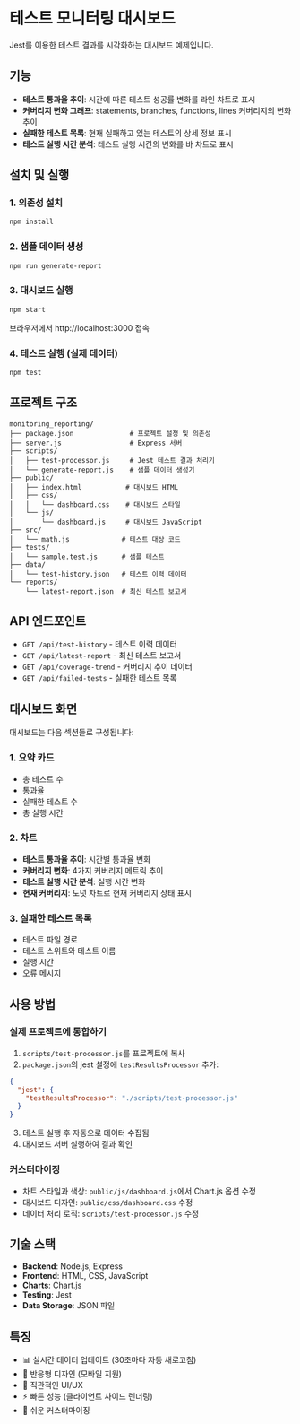 # 테스트 모니터링 대시보드

Jest를 이용한 테스트 결과를 시각화하는 대시보드 예제입니다.

## 기능

- **테스트 통과율 추이**: 시간에 따른 테스트 성공률 변화를 라인 차트로 표시
- **커버리지 변화 그래프**: statements, branches, functions, lines 커버리지의 변화 추이
- **실패한 테스트 목록**: 현재 실패하고 있는 테스트의 상세 정보 표시  
- **테스트 실행 시간 분석**: 테스트 실행 시간의 변화를 바 차트로 표시

## 설치 및 실행

### 1. 의존성 설치
```bash
npm install
```

### 2. 샘플 데이터 생성
```bash
npm run generate-report
```

### 3. 대시보드 실행
```bash
npm start
```

브라우저에서 http://localhost:3000 접속

### 4. 테스트 실행 (실제 데이터)
```bash
npm test
```

## 프로젝트 구조

```
monitoring_reporting/
├── package.json              # 프로젝트 설정 및 의존성
├── server.js                 # Express 서버
├── scripts/
│   ├── test-processor.js     # Jest 테스트 결과 처리기
│   └── generate-report.js    # 샘플 데이터 생성기
├── public/
│   ├── index.html           # 대시보드 HTML
│   ├── css/
│   │   └── dashboard.css    # 대시보드 스타일
│   └── js/
│       └── dashboard.js     # 대시보드 JavaScript
├── src/
│   └── math.js             # 테스트 대상 코드
├── tests/
│   └── sample.test.js      # 샘플 테스트
├── data/
│   └── test-history.json   # 테스트 이력 데이터
└── reports/
    └── latest-report.json  # 최신 테스트 보고서
```

## API 엔드포인트

- `GET /api/test-history` - 테스트 이력 데이터
- `GET /api/latest-report` - 최신 테스트 보고서
- `GET /api/coverage-trend` - 커버리지 추이 데이터
- `GET /api/failed-tests` - 실패한 테스트 목록

## 대시보드 화면

대시보드는 다음 섹션들로 구성됩니다:

### 1. 요약 카드
- 총 테스트 수
- 통과율
- 실패한 테스트 수
- 총 실행 시간

### 2. 차트
- **테스트 통과율 추이**: 시간별 통과율 변화
- **커버리지 변화**: 4가지 커버리지 메트릭 추이
- **테스트 실행 시간 분석**: 실행 시간 변화
- **현재 커버리지**: 도넛 차트로 현재 커버리지 상태 표시

### 3. 실패한 테스트 목록
- 테스트 파일 경로
- 테스트 스위트와 테스트 이름
- 실행 시간
- 오류 메시지

## 사용 방법

### 실제 프로젝트에 통합하기

1. `scripts/test-processor.js`를 프로젝트에 복사
2. `package.json`의 jest 설정에 `testResultsProcessor` 추가:
```json
{
  "jest": {
    "testResultsProcessor": "./scripts/test-processor.js"
  }
}
```

3. 테스트 실행 후 자동으로 데이터 수집됨
4. 대시보드 서버 실행하여 결과 확인

### 커스터마이징

- 차트 스타일과 색상: `public/js/dashboard.js`에서 Chart.js 옵션 수정
- 대시보드 디자인: `public/css/dashboard.css` 수정
- 데이터 처리 로직: `scripts/test-processor.js` 수정

## 기술 스택

- **Backend**: Node.js, Express
- **Frontend**: HTML, CSS, JavaScript
- **Charts**: Chart.js
- **Testing**: Jest
- **Data Storage**: JSON 파일

## 특징

- 📊 실시간 데이터 업데이트 (30초마다 자동 새로고침)
- 📱 반응형 디자인 (모바일 지원)
- 🎨 직관적인 UI/UX
- ⚡ 빠른 성능 (클라이언트 사이드 렌더링)
- 🔧 쉬운 커스터마이징